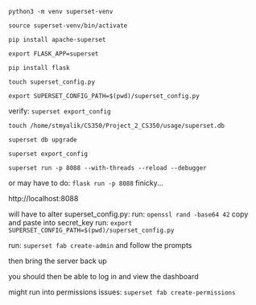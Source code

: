``python3 -m venv superset-venv``

``source superset-venv/bin/activate``

``pip install apache-superset``

``export FLASK_APP=superset``

``pip install flask``

``touch superset_config.py``

``export SUPERSET_CONFIG_PATH=$(pwd)/superset_config.py``

verify: ``superset export_config``

``touch /home/stmyalik/CS350/Project_2_CS350/usage/superset.db``

``superset db upgrade``

``superset export_config``

``superset run -p 8088 --with-threads --reload --debugger``

or may have to do: ``flask run -p 8088`` finicky...


http://localhost:8088


will have to alter superset_config.py:
 run: ``openssl rand -base64 42``
 copy and paste into secret_key
 run: ``export SUPERSET_CONFIG_PATH=$(pwd)/superset_config.py``


 run: ``superset fab create-admin`` and follow the prompts

then bring the server back up 


you should then be able to log in and view the dashboard

might run into permissions issues: ``superset fab create-permissions``